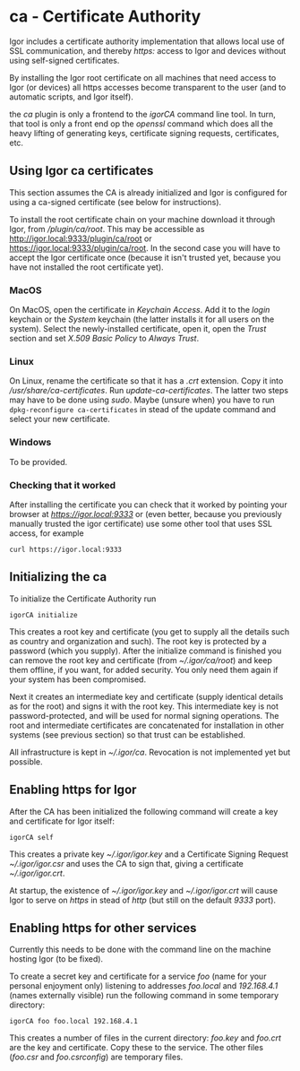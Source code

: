 # ca - Certificate Authority

Igor includes a certificate authority implementation that allows local use of SSL communication, and thereby _https:_ access to Igor and devices without using self-signed certificates.

By installing the Igor root certificate on all machines that need access to Igor (or devices) all https accesses become transparent to the user (and to automatic scripts, and Igor itself).

the _ca_ plugin is only a frontend to the _igorCA_ command line tool. In turn, that tool is only a front end op the _openssl_ command which does all the heavy lifting of generating keys, certificate signing requests, certificates, etc.

## Using Igor ca certificates

This section assumes the CA is already initialized and Igor is configured for using a ca-signed certificate (see below for instructions).

To install the root certificate chain on your machine download it through Igor, from _/plugin/ca/root_. This may be accessible as <http://igor.local:9333/plugin/ca/root> or <https://igor.local:9333/plugin/ca/root>. In the second case you will have to accept the Igor certificate once (because it isn't trusted yet, because you have not installed the root certificate yet).

### MacOS

On MacOS, open the certificate in _Keychain Access_. Add it to the _login_ keychain or the _System_ keychain (the latter installs it for all users on the system). Select the newly-installed certificate, open it, open the _Trust_ section and set _X.509 Basic Policy_ to _Always Trust_.

### Linux

On Linux, rename the certificate so that it has a _.crt_ extension. Copy it into _/usr/share/ca-certificates_. Run _update-ca-certificates_. The latter two steps may have to be done using _sudo_. Maybe (unsure when) you have to run `dpkg-reconfigure ca-certificates` in stead of the update command and select your new certificate.

### Windows

To be provided.

### Checking that it worked

After installing the certificate you can check that it worked by pointing your browser at _https://igor.local:9333_ or (even better, because you previously manually trusted the igor certificate) use some other tool that uses SSL access, for example

```
curl https://igor.local:9333
```

## Initializing the ca

To initialize the Certificate Authority run

```
igorCA initialize
```
This creates a root key and certificate (you get to supply all the details such as country and organization and such). The root key is protected by a password (which you supply). After the initialize command is finished you can remove the root key and certificate (from _~/.igor/ca/root_) and keep them offline, if you want, for added security. You only need them again if your system has been compromised.

Next it creates an intermediate key and certificate (supply identical details as for the root) and signs it with the root key. This intermediate key is not password-protected, and will be used for normal signing operations. The root and intermediate certificates are concatenated for installation in other systems (see previous section) so that trust can be established.

All infrastructure is kept in _~/.igor/ca_. Revocation is not implemented yet but possible.

## Enabling https for Igor

After the CA has been initialized the following command will create a key and certificate for Igor itself:

```
igorCA self
```

This creates a private key _~/.igor/igor.key_ and a Certificate Signing Request _~/.igor/igor.csr_ and uses the CA to sign that, giving a certificate _~/.igor/igor.crt_.

At startup, the existence of _~/.igor/igor.key_ and _~/.igor/igor.crt_ will cause Igor to serve on _https_ in stead of _http_ (but still on the default _9333_ port).

## Enabling https for other services

Currently this needs to be done with the command line on the machine hosting Igor (to be fixed).

To create a secret key and certificate for a service _foo_ (name for your personal enjoyment only) listening to addresses _foo.local_ and _192.168.4.1_ (names externally visible) run the following command in some temporary directory:

```
igorCA foo foo.local 192.168.4.1
```

This creates a number of files in the current directory: _foo.key_ and _foo.crt_ are the key and certificate. Copy these to the service. The other files (_foo.csr_ and _foo.csrconfig_) are temporary files.

